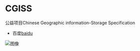 # CGISS
公益项目Chinese Geographic information-Storage Specification

* 百度[baidu](http://www.baidu.com)

![图像](resources/doc/res/not_avg_contrast.jpg)
